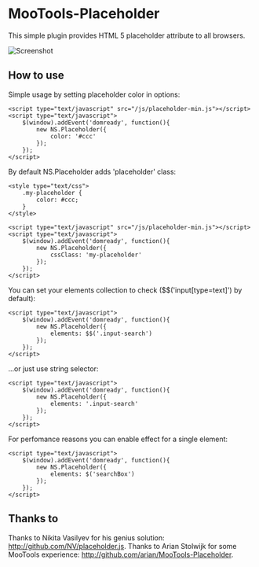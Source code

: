 MooTools-Placeholder
===========

This simple plugin provides HTML 5 placeholder attribute to all browsers.

![Screenshot](http://github.com/phpinfo/MooTools-Placeholder/raw/master/screenshot.png)

How to use
----------

Simple usage by setting placeholder color in options:

	<script type="text/javascript" src="/js/placeholder-min.js"></script>
	<script type="text/javascript">
		$(window).addEvent('domready', function(){
			new NS.Placeholder({
				color: '#ccc'
			});
		});
	</script>

By default NS.Placeholder adds 'placeholder' class:

	<style type="text/css">
		.my-placeholder {
			color: #ccc;
		}
	</style>

	<script type="text/javascript" src="/js/placeholder-min.js"></script>
	<script type="text/javascript">
		$(window).addEvent('domready', function(){
			new NS.Placeholder({
				cssClass: 'my-placeholder'
			});
		});
	</script>

You can set your elements collection to check ($$('input[type=text]') by default):

	<script type="text/javascript">
		$(window).addEvent('domready', function(){
			new NS.Placeholder({
				elements: $$('.input-search')
			});
		});
	</script>

...or just use string selector:

	<script type="text/javascript">
		$(window).addEvent('domready', function(){
			new NS.Placeholder({
				elements: '.input-search'
			});
		});
	</script>

For perfomance reasons you can enable effect for a single element:

	<script type="text/javascript">
		$(window).addEvent('domready', function(){
			new NS.Placeholder({
				elements: $('searchBox')
			});
		});
	</script>

Thanks to
---------

Thanks to Nikita Vasilyev for his genius solution: http://github.com/NV/placeholder.js.
Thanks to Arian Stolwijk for some MooTools experience: http://github.com/arian/MooTools-Placeholder.